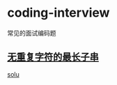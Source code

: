 # coding-interview
常见的面试编码题

## [无重复字符的最长子串](https://leetcode.cn/problems/longest-substring-without-repeating-characters/)
[solu](./src/3.h)


